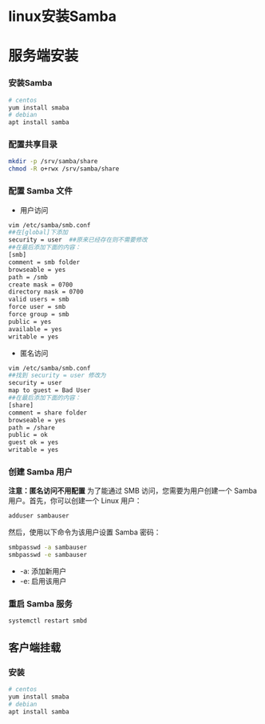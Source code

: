 # linux安装Samba
# 服务端安装
### 安装Samba
```bash
# centos
yum install smaba
# debian
apt install samba
```
### 配置共享目录
```bash
mkdir -p /srv/samba/share
chmod -R o+rwx /srv/samba/share
```
### 配置 Samba 文件
- 用户访问
```bash
vim /etc/samba/smb.conf
##在[global]下添加
security = user  ##原来已经存在则不需要修改
##在最后添加下面的内容：
[smb]
comment = smb folder
browseable = yes
path = /smb
create mask = 0700
directory mask = 0700
valid users = smb
force user = smb
force group = smb
public = yes
available = yes
writable = yes
```
- 匿名访问
```bash
vim /etc/samba/smb.conf
##找到 security = user 修改为
security = user
map to guest = Bad User
##在最后添加下面的内容：
[share]
comment = share folder
browseable = yes
path = /share
public = ok
guest ok = yes
writable = yes

```
### 创建 Samba 用户
**注意：匿名访问不用配置**
为了能通过 SMB 访问，您需要为用户创建一个 Samba 用户。首先，你可以创建一个 Linux 用户：

```bash
adduser sambauser
```

然后，使用以下命令为该用户设置 Samba 密码：
```bash
smbpasswd -a sambauser 
smbpasswd -e sambauser
```
- -a: 添加新用户
- -e: 启用该用户
### 重启 Samba 服务
```
systemctl restart smbd
```
## 客户端挂载
### 安装 
```bash
# centos
yum install smaba
# debian
apt install samba
```
